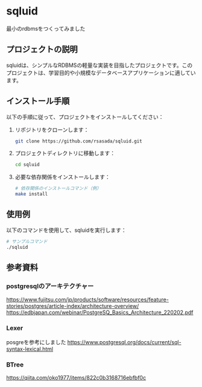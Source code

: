 # sqluid

最小のrdbmsをつくってみました

## プロジェクトの説明
sqluidは、シンプルなRDBMSの軽量な実装を目指したプロジェクトです。このプロジェクトは、学習目的や小規模なデータベースアプリケーションに適しています。

## インストール手順
以下の手順に従って、プロジェクトをインストールしてください：

1. リポジトリをクローンします：
    ```sh
    git clone https://github.com/rsasada/sqluid.git
    ```
2. プロジェクトディレクトリに移動します：
    ```sh
    cd sqluid
    ```
3. 必要な依存関係をインストールします：
    ```sh
    # 依存関係のインストールコマンド（例）
    make install
    ```

## 使用例
以下のコマンドを使用して、sqluidを実行します：

```sh
# サンプルコマンド
./sqluid
```

## 参考資料

### postgresqlのアーキテクチャー
https://www.fujitsu.com/jp/products/software/resources/feature-stories/postgres/article-index/architecture-overview/
https://edbjapan.com/webinar/PostgreSQ_Basics_Architecture_220202.pdf

### Lexer
posgreを参考にしました
https://www.postgresql.org/docs/current/sql-syntax-lexical.html

### BTree
https://qiita.com/oko1977/items/822c0b3168716ebfbf0c
